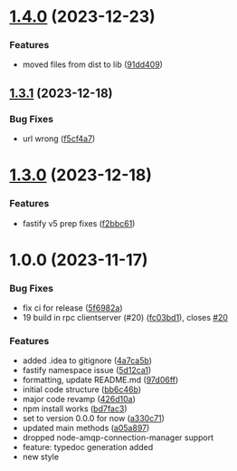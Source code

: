 # [1.4.0](https://github.com/Bugs5382/fastify-rabbitmq/compare/v1.3.1...v1.4.0) (2023-12-23)


### Features

* moved files from dist to lib ([91dd409](https://github.com/Bugs5382/fastify-rabbitmq/commit/91dd40950d59b8f4f4b1aa5cae4206b17f69571a))

## [1.3.1](https://github.com/Bugs5382/fastify-rabbitmq/compare/v1.3.0...v1.3.1) (2023-12-18)


### Bug Fixes

* url wrong ([f5cf4a7](https://github.com/Bugs5382/fastify-rabbitmq/commit/f5cf4a7f3ca5ceddc6ef8fa7b0d0b9148892e65c))

# [1.3.0](https://github.com/Bugs5382/fastify-rabbitmq/compare/v1.2.0...v1.3.0) (2023-12-18)


### Features

* fastify v5 prep fixes ([f2bbc61](https://github.com/Bugs5382/fastify-rabbitmq/commit/f2bbc6185b5ff76089ec6448f8a847183c2f368e))

# 1.0.0 (2023-11-17)


### Bug Fixes

* fix ci for release ([5f6982a](https://github.com/Bugs5382/fastify-rabbitmq/commit/5f6982a5676341063260e9243b4c6c4ea0810b56))
* 19 build in rpc clientserver (#20) ([fc03bd1](https://github.com/Bugs5382/fastify-rabbitmq/commit/fc03bd1fa8ee0932043e778135f712530b28ac9b)), closes [#20](https://github.com/Bugs5382/fastify-rabbitmq/issues/20)

### Features

* added .idea to gitignore ([4a7ca5b](https://github.com/Bugs5382/fastify-rabbitmq/commit/4a7ca5bf8d8b2a7e7383d0365f9cbb9caaa805d4))
* fastify namespace issue ([5d12ca1](https://github.com/Bugs5382/fastify-rabbitmq/commit/5d12ca129e6722ba56b4e0ff8bc7920cdd437f01))
* formatting, update README.md ([97d06ff](https://github.com/Bugs5382/fastify-rabbitmq/commit/97d06ff67fc37e45e34d9f19d2daa1a9402401ae))
* initial code structure ([bb6c46b](https://github.com/Bugs5382/fastify-rabbitmq/commit/bb6c46b503b2cb386676ad20aa3fa367c5a12721))
* major code revamp ([426d10a](https://github.com/Bugs5382/fastify-rabbitmq/commit/426d10abfc97cad177736be18cd2bdc8c682426a))
* npm install works ([bd7fac3](https://github.com/Bugs5382/fastify-rabbitmq/commit/bd7fac3471faff6525a666ba728d2debb504a181))
* set to version 0.0.0 for now ([a330c71](https://github.com/Bugs5382/fastify-rabbitmq/commit/a330c71773d3b89aacb2d8b19528679ce2ec9484))
* updated main methods ([a05a897](https://github.com/Bugs5382/fastify-rabbitmq/commit/a05a8973d202a09300d34607c70938573fdf0eb3))
* dropped node-amqp-connection-manager support
* feature: typedoc generation added
* new style
